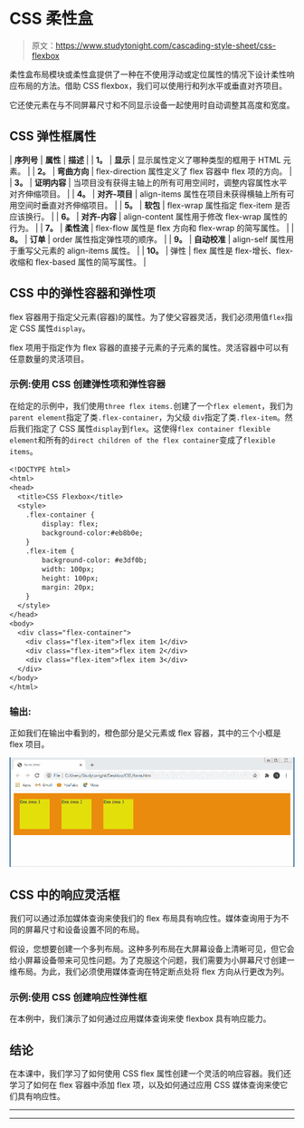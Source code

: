# CSS 柔性盒

> 原文：<https://www.studytonight.com/cascading-style-sheet/css-flexbox>

柔性盒布局模块或柔性盒提供了一种在不使用浮动或定位属性的情况下设计柔性响应布局的方法。借助 CSS flexbox，我们可以使用行和列水平或垂直对齐项目。

它还使元素在与不同屏幕尺寸和不同显示设备一起使用时自动调整其高度和宽度。

## CSS 弹性框属性

| **序列号** | **属性** | **描述** |
| **1。** | **显示** | 显示属性定义了哪种类型的框用于 HTML 元素。 |
| **2。** | **弯曲方向** | flex-direction 属性定义了 flex 容器中 flex 项的方向。 |
| **3。** | **证明内容** | 当项目没有获得主轴上的所有可用空间时，调整内容属性水平对齐伸缩项目。 |
| **4。** | **对齐-项目** | align-items 属性在项目未获得横轴上所有可用空间时垂直对齐伸缩项目。 |
| **5。** | **软包** | flex-wrap 属性指定 flex-item 是否应该换行。 |
| **6。** | **对齐-内容** | align-content 属性用于修改 flex-wrap 属性的行为。 |
| **7。** | **柔性流** | flex-flow 属性是 flex 方向和 flex-wrap 的简写属性。 |
| **8。** | **订单** | order 属性指定弹性项的顺序。 |
| **9。** | **自动校准** | align-self 属性用于重写父元素的 align-items 属性。 |
| **10。** | 弹性 | flex 属性是 flex-增长、flex-收缩和 flex-based 属性的简写属性。 |

## CSS 中的弹性容器和弹性项

flex 容器用于指定父元素(容器)的属性。为了使父容器灵活，我们必须用值`flex`指定 CSS 属性`display`。

flex 项用于指定作为 flex 容器的直接子元素的子元素的属性。灵活容器中可以有任意数量的灵活项目。

### 示例:使用 CSS 创建弹性项和弹性容器

在给定的示例中，我们使用`three flex items.`创建了一个`flex element`，我们为`parent element`指定了类`.flex-container`，为父级 `div`指定了类`.flex-item`。然后我们指定了 CSS 属性`display`到`flex`。这使得`flex container flexible element`和所有的`direct children of the flex container`变成了`flexible items`。

```
<!DOCTYPE html>  
<html>  
<head>
  <title>CSS Flexbox</title>
  <style>  
    .flex-container {  
        display: flex;  
        background-color:#eb8b0e;  
    }  
    .flex-item {  
        background-color: #e3df0b;  
        width: 100px;  
        height: 100px;  
        margin: 20px;  
    }  
  </style>  
</head>  
<body>  
  <div class="flex-container">  
    <div class="flex-item">flex item 1</div>  
    <div class="flex-item">flex item 2</div>  
    <div class="flex-item">flex item 3</div>  
  </div>  
</body>  
</html> 
```

### 输出:

正如我们在输出中看到的，橙色部分是父元素或 flex 容器，其中的三个小框是 flex 项目。

![](img/be138b3ee4c9c0978f2e50b5905e34bd.png)

## CSS 中的响应灵活框

我们可以通过添加媒体查询来使我们的 flex 布局具有响应性。媒体查询用于为不同的屏幕尺寸和设备设置不同的布局。

假设，您想要创建一个多列布局。这种多列布局在大屏幕设备上清晰可见，但它会给小屏幕设备带来可见性问题。为了克服这个问题，我们需要为小屏幕尺寸创建一维布局。为此，我们必须使用媒体查询在特定断点处将 flex 方向从行更改为列。

### 示例:使用 CSS 创建响应性弹性框

在本例中，我们演示了如何通过应用媒体查询来使 flexbox 具有响应能力。

## 结论

在本课中，我们学习了如何使用 CSS flex 属性创建一个灵活的响应容器。我们还学习了如何在 flex 容器中添加 flex 项，以及如何通过应用 CSS 媒体查询来使它们具有响应性。

* * *

* * *